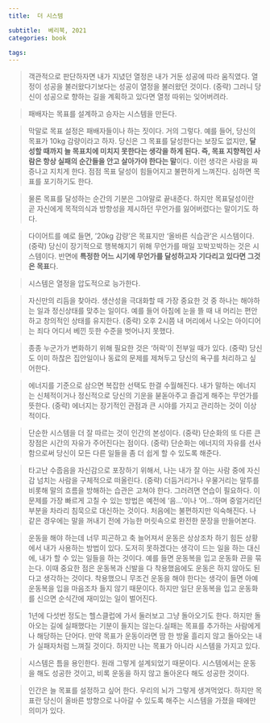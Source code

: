 ```yaml
---
title:  더 시스템

subtitle:  베리북, 2021
categories: book

tags: 
---
```


  
  
> 객관적으로 판단하자면 내가 지녔던 열정은 내가 거둔 성공에 따라 움직였다. 열정이 성공을 불러왔다기보다는 성공이 열정을 불러왔던 것이다. (중략) 그러니 당신이 성공으로 향하는 길을 계획하고 있다면 열정 따위는 잊어버려라.    
  
> 패배자는 목표를 설계하고 승자는 시스템을 만든다.    
  
> 막말로 목표 설정은 패배자들이나 하는 짓이다. 거의 그렇다. 예를 들어, 당신의 목표가 10kg 감량이라고 하자. 당신은 그 목표를 달성한다는 보장도 없지만, **달성할 때까지 늘 목표치에 미치지 못한다는 생각을 하게 된다. 즉, 목표 지향적인 사람은 항상 실패의 순간들을 안고 살아가야 한다는 말**이다. 이런 생각은 사람을 짜증나고 지치게 한다. 점점 목표 달성이 힘들어지고 불편하게 느껴진다. 심하면 목표를 포기하기도 한다.    
  
> 물론 목표를 달성하는 순간의 기분은 그야말로 끝내준다. 하지만 목표달성이란 곧 자신에게 목적의식과 방향성을 제시하던 무언가를 잃어버렸다는 말이기도 하다.    
  
> 다이어트를 예로 들면, ’20kg 감량’은 목표지만 ‘올바른 식습관’은 시스템이다. (중략) 당신이 장기적으로 행복해지기 위해 무언가를 매일 꼬박꼬박하는 것은 시스템이다. 반면에 **특정한 어느 시기에 무언가를 달성하고자 기다리고 있다면 그것은 목표**다.    
  
> 시스템은 열정을 압도적으로 능가한다.    
  
> 자신만의 리듬을 찾아라. 생산성을 극대화할 때 가장 중요한 것 중 하나는 해야하는 일과 정신상태를 맞추는 일이다. 예를 들어 아침에 눈을 뜰 때 내 머리는 편안하고 창의적인 상태를 유지한다. (중략) 오후 2시쯤 내 머리에서 나오는 아이디어는 죄다 어디서 베낀 듯한 수준을 벗어나지 못했다.    
  
> 종종 누군가가 변화하기 위해 필요한 것은 ‘허락’이 전부일 때가 있다. (중략) 당신도 이미 하찮은 집안일이나 동료의 문제를 제쳐두고 당신의 욕구를 처리하고 싶어한다.    
  
> 에너지를 기준으로 삼으면 복잡한 선택도 한결 수월해진다. 내가 말하는 에너지는 신체적이거나 정신적으로 당신의 기운을 붇돋아주고 즐겁게 해주는 무언가를 뜻한다. (중략) 에너지는 장기적인 관점과 큰 시야를 가지고 관리하는 것이 이상적이다.    
  
> 단순한 시스템을 더 잘 따르는 것이 인간의 본성이다. (중략) 단순화의 또 다른 큰 장점은 시간의 자유가 주어진다는 점이다. (중략) 단순화는 에너지의 자유를 선사함으로써 당신이 모든 다른 일들을 좀 더 쉽게 할 수 있도록 해준다.    
  
> 타고난 수줍음을 자신감으로 포장하기 위해서, 나는 내가 잘 아는 사람 중에 자신감 넘치는 사람을 구체적으로 떠올린다. (중략) 더듬거리거나 우물거리는 말투를 비롯해 말의 흐름을 방해하는 습관은 고쳐야 한다. 그러려면 연습이 필요하다. 이 문제를 가장 빠르게 고칠 수 있는 방법은 예전에 ‘음…’이나 ‘어…’하며 중얼거리던 부분을 차라리 침묵으로 대신하는 것이다. 처음에는 불편하지만 익숙해진다. 나 같은 경우에는 말을 꺼내기 전에 가능한 머릿속으로 완전한 문장을 만들어본다.    
  
> 운동을 해야 하는데 너무 피곤하고 축 늘어져서 운동은 상상조차 하기 힘든 상황에서 내가 사용하는 방법이 있다. 도저히 못하겠다는 생각이 드는 일을 하는 대신에, 내가 할 수 있는 일들을 하는 것이다. 예를 들면 운동복을 입고 운동화 끈을 묶는다. 이때 중요한 점은 운동복과 신발을 다 착용했음에도 운동은 하지 않아도 된다고 생각하는 것이다. 착용했으니 무조건 운동을 해야 한다는 생각이 들면 아예 운동복을 입을 마음조차 들지 않기 때문이다. 하지만 일단 운동복을 입고 운동화를 신으면 순식간에 재미있는 일이 벌어진다.     
  
> 1년에 다섯번 정도는 헬스클럽에 가서 둘러보고 그냥 돌아오기도 한다. 하지만 돌아오는 길에 실패했다는 기분이 들지는 않는다.실패는 목표를 추가하는 사람에게나 해당하는 단어다. 만약 목표가 운동이라면 땀 한 방울 흘리지 않고 돌아오는 내가 실패자처럼 느껴질 것이다. 하지만 나는 목표가 아니라 시스템을 가지고 있다.    
  
> 시스템은 틈을 용인한다. 원래 그렇게 설계되었기 때문이다. 시스템에서는 운동을 해도 성공한 것이고, 비록 운동을 하지 않고 돌아온다 해도 성공한 것이다.    
  
> 인간은 늘 목표를 설정하고 싶어 한다. 우리의 뇌가 그렇게 생겨먹었다. 하지만 목표란 당신이 올바른 방향으로 나아갈 수 있도록 해주는 시스템을 가졌을 때에만 의미가 있다.    
